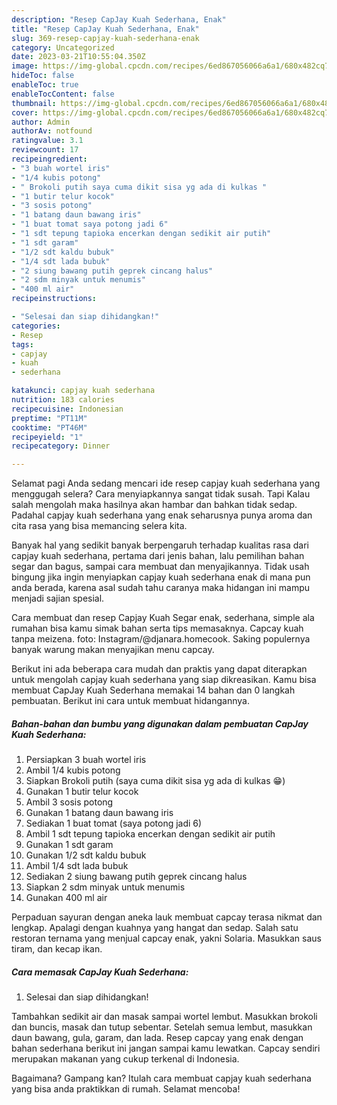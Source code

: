 ```yaml
---
description: "Resep CapJay Kuah Sederhana, Enak"
title: "Resep CapJay Kuah Sederhana, Enak"
slug: 369-resep-capjay-kuah-sederhana-enak
category: Uncategorized
date: 2023-03-21T10:55:04.350Z
image: https://img-global.cpcdn.com/recipes/6ed867056066a6a1/680x482cq70/capjay-kuah-sederhana-foto-resep-utama.jpg
hideToc: false
enableToc: true
enableTocContent: false
thumbnail: https://img-global.cpcdn.com/recipes/6ed867056066a6a1/680x482cq70/capjay-kuah-sederhana-foto-resep-utama.jpg
cover: https://img-global.cpcdn.com/recipes/6ed867056066a6a1/680x482cq70/capjay-kuah-sederhana-foto-resep-utama.jpg
author: Admin
authorAv: notfound
ratingvalue: 3.1
reviewcount: 17
recipeingredient:
- "3 buah wortel iris"
- "1/4 kubis potong"
- " Brokoli putih saya cuma dikit sisa yg ada di kulkas "
- "1 butir telur kocok"
- "3 sosis potong"
- "1 batang daun bawang iris"
- "1 buat tomat saya potong jadi 6"
- "1 sdt tepung tapioka encerkan dengan sedikit air putih"
- "1 sdt garam"
- "1/2 sdt kaldu bubuk"
- "1/4 sdt lada bubuk"
- "2 siung bawang putih geprek cincang halus"
- "2 sdm minyak untuk menumis"
- "400 ml air"
recipeinstructions:

- "Selesai dan siap dihidangkan!"
categories:
- Resep
tags:
- capjay
- kuah
- sederhana

katakunci: capjay kuah sederhana 
nutrition: 183 calories
recipecuisine: Indonesian
preptime: "PT11M"
cooktime: "PT46M"
recipeyield: "1"
recipecategory: Dinner

---
```



Selamat pagi Anda sedang mencari ide resep capjay kuah sederhana yang menggugah selera? Cara menyiapkannya sangat tidak susah. Tapi Kalau salah mengolah maka hasilnya akan hambar dan bahkan tidak sedap. Padahal capjay kuah sederhana yang enak seharusnya punya aroma dan cita rasa yang bisa memancing selera kita.


Banyak hal yang sedikit banyak berpengaruh terhadap kualitas rasa dari capjay kuah sederhana, pertama dari jenis bahan, lalu pemilihan bahan segar dan bagus, sampai cara membuat dan menyajikannya. Tidak usah bingung jika ingin menyiapkan capjay kuah sederhana enak di mana pun anda berada, karena asal sudah tahu caranya maka hidangan ini mampu menjadi sajian spesial.

Cara membuat dan resep Capjay Kuah Segar enak, sederhana, simple ala rumahan bisa kamu simak bahan serta tips memasaknya. Capcay kuah tanpa meizena. foto: Instagram/@djanara.homecook. Saking populernya banyak warung makan menyajikan menu capcay.


Berikut ini ada beberapa cara mudah dan praktis yang dapat diterapkan untuk mengolah capjay kuah sederhana yang siap dikreasikan. Kamu bisa membuat CapJay Kuah Sederhana memakai 14 bahan dan 0 langkah pembuatan. Berikut ini cara untuk membuat hidangannya.

<!--inarticleads1-->

##### Bahan-bahan dan bumbu yang digunakan dalam pembuatan CapJay Kuah Sederhana:

1. Persiapkan 3 buah wortel iris
1. Ambil 1/4 kubis potong
1. Siapkan  Brokoli putih (saya cuma dikit sisa yg ada di kulkas 😁)
1. Gunakan 1 butir telur kocok
1. Ambil 3 sosis potong
1. Gunakan 1 batang daun bawang iris
1. Sediakan 1 buat tomat (saya potong jadi 6)
1. Ambil 1 sdt tepung tapioka encerkan dengan sedikit air putih
1. Gunakan 1 sdt garam
1. Gunakan 1/2 sdt kaldu bubuk
1. Ambil 1/4 sdt lada bubuk
1. Sediakan 2 siung bawang putih geprek cincang halus
1. Siapkan 2 sdm minyak untuk menumis
1. Gunakan 400 ml air


Perpaduan sayuran dengan aneka lauk membuat capcay terasa nikmat dan lengkap. Apalagi dengan kuahnya yang hangat dan sedap. Salah satu restoran ternama yang menjual capcay enak, yakni Solaria. Masukkan saus tiram, dan kecap ikan. 

<!--inarticleads2-->

##### Cara memasak CapJay Kuah Sederhana:


1. Selesai dan siap dihidangkan!

Tambahkan sedikit air dan masak sampai wortel lembut. Masukkan brokoli dan buncis, masak dan tutup sebentar. Setelah semua lembut, masukkan daun bawang, gula, garam, dan lada. Resep capcay yang enak dengan bahan sederhana berikut ini jangan sampai kamu lewatkan. Capcay sendiri merupakan makanan yang cukup terkenal di Indonesia. 

Bagaimana? Gampang kan? Itulah cara membuat capjay kuah sederhana yang bisa anda praktikkan di rumah. Selamat mencoba!

